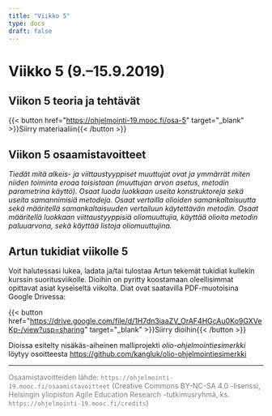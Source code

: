 ```yaml
---
title: "Viikko 5"
type: docs
draft: false
---
```


# Viikko 5 (9.–15.9.2019)

## Viikon 5 teoria ja tehtävät

{{< button href="https://ohjelmointi-19.mooc.fi/osa-5" target="_blank" >}}Siirry materiaaliin{{< /button >}}

## Viikon 5 osaamistavoitteet

*Tiedät mitä alkeis- ja viittaustyyppiset muuttujat ovat ja ymmärrät miten niiden toiminta eroaa toisistaan (muuttujan arvon asetus, metodin parametrina käyttö). Osaat luoda luokkaan useita konstruktoreja sekä useita samannimisiä metodeja. Osaat vertailla olioiden samankaltaisuutta sekä määritellä samankaltaisuuden vertailuun käytettävän metodin. Osaat määritellä luokkaan viittaustyyppisiä oliomuuttujia, käyttää olioita metodin paluuarvona, sekä käyttää listoja oliomuuttujina.*

## Artun tukidiat viikolle 5

Voit halutessasi lukea, ladata ja/tai tulostaa Artun tekemät tukidiat kullekin kurssin suoritusviikolle. Dioihin on pyritty koostamaan oleellisimmat opittavat asiat kyseiseltä viikolta. Diat ovat saatavilla PDF-muotoisina Google Drivessa:

{{< button href="https://drive.google.com/file/d/1H7dn3iaaZV_OrAF4HGcAu0Ko9GXVeKp-/view?usp=sharing" target="_blank" >}}Siirry dioihin{{< /button >}}

Dioissa esitelty nisäkäs-aiheinen malliprojekti *olio-ohjelmointiesimerkki* löytyy osoitteesta https://github.com/kangluk/olio-ohjelmointiesimerkki

---

<span style="color:grey">Osaamistavoitteiden lähde: ``https://ohjelmointi-19.mooc.fi/osaamistavoitteet`` (Creative Commons BY-NC-SA 4.0 -lisenssi, Helsingin yliopiston Agile Education Research -tutkimusryhmä, ks. ``https://ohjelmointi-19.mooc.fi/credits``)</span>